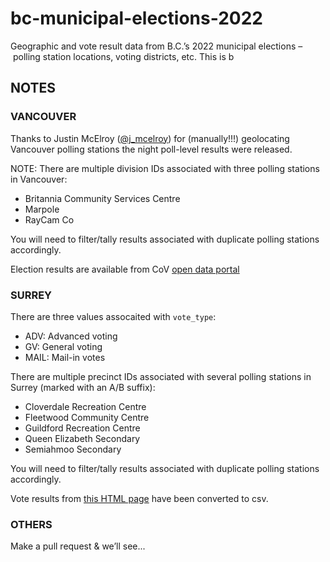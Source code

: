# bc-municipal-elections-2022
Geographic and vote result data from B.C.’s 2022 municipal elections – polling station locations, voting districts, etc. This is b

## NOTES ##

### VANCOUVER 
Thanks to Justin McElroy ([@j_mcelroy](https://twitter.com/j_mcelroy)) for (manually!!!) geolocating Vancouver polling stations the night poll-level results were released. 

NOTE: There are multiple division IDs associated with three polling stations in Vancouver:
 * Britannia Community Services Centre 
 * Marpole
 * RayCam Co

 You will need to filter/tally results associated with duplicate polling stations accordingly.

 Election results are available from CoV [open data portal](https://opendata.vancouver.ca/explore/dataset/municipal-election-results/table/?sort=-election)

### SURREY
There are three values assocaited with `vote_type`:
 * ADV: Advanced voting
 * GV: General voting
 * MAIL: Mail-in votes

There are multiple precinct IDs associated with several polling stations in Surrey (marked with an A/B suffix):
 * Cloverdale Recreation Centre
 * Fleetwood Community Centre
 * Guildford Recreation Centre
 * Queen Elizabeth Secondary
 * Semiahmoo Secondary

 You will need to filter/tally results associated with duplicate polling stations accordingly.

Vote results from [this HTML page](https://apps.surrey.ca/2022Results/Election%20Results%20per%20Voting%20Opportunity.html) have been converted to csv.


### OTHERS
Make a pull request & we’ll see...